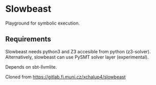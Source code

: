 # Slowbeast

Playground for symbolic execution.

## Requirements

Slowbeast needs python3 and Z3 accesible from python (z3-solver). Alternatively, slowbeast can use PySMT solver layer (experimental).

Depends on sbt-llvmlite.

Cloned from https://gitlab.fi.muni.cz/xchalup4/slowbeast

